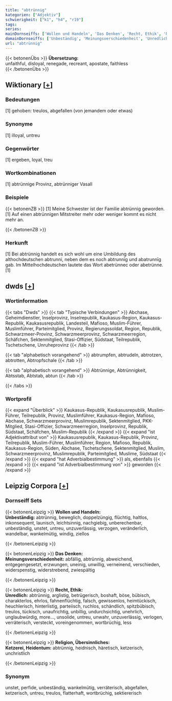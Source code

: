 ```yaml
---
title: "abtrünnig"
kategorien: ["Adjektiv"]
schwierigkeit: ["k1", "h4", "r19"]
tags:
series:
mainDornseiffs: ['Wollen und Handeln', 'Das Denken', 'Recht, Ethik', 'Religion, Übersinnliches']
domainDornseiffs: ['Unbeständig', 'Meinungsverschiedenheit', 'Unredlich', 'Ketzerei, Heidentum']
url: "abtrünnig"
---
```


{{< betonenÜbs >}}
**Übersetzung:**  
unfaithful, disloyal, renegade, recreant, apostate, faithless  
{{< /betonenÜbs >}}

## Wiktionary [[+](https://de.wiktionary.org/wiki/abtrünnig)]

### Bedeutungen
[1] gehoben: treulos, abgefallen (von jemandem oder etwas)  

### Synonyme
[1] illoyal, untreu  

### Gegenwörter
[1] ergeben, loyal, treu  

### Wortkombinationen
[1] abtrünnige Provinz, abtrünniger Vasall  

### Beispiele
{{< betonenZB >}}
[1] Meine Schwester ist der Familie abtrünnig geworden.  
[1] Auf einen abtrünnigen Mitstreiter mehr oder weniger kommt es nicht mehr an.  

{{< /betonenZB >}}
### Herkunft
[1] Bei abtrünnig handelt es sich wohl um eine Umbildung des althochdeutschen abtrunni, neben dem es noch abtrunnīg und abatrunnīg gab. Im Mittelhochdeutschen lautete das Wort abetrünnec oder abetrünne.[1]  



## dwds [[+](https://www.dwds.de/wb/abtrünnig)]

### Wortinformation
{{< tabs "Dwds" >}}
{{< tab "Typische Verbindungen" >}}
Abchase, Geheimdienstler, Inselprovinz, Inselrepublik, Kaukasus-Region, Kaukasus-Republik, Kaukasusrepublik, Landesteil, Mafioso, Muslim-Führer, Muslimführer, Parteimitglied, Provinz, Regierungssoldat, Region, Republik, Schwarzmeer-Provinz, Schwarzmeerprovinz, Schwarzmeerregion, Schäfchen, Sektenmitglied, Stasi-Offizier, Südstaat, Teilrepublik, Tschetschene, Unruheprovinz
{{< /tab >}}

{{< tab "alphabetisch vorangehend" >}}
abtrumpfen, abtrudeln, abtrotzen, abtrotten, Abtropfschale
{{< /tab >}}

{{< tab "alphabetisch vorangehend" >}}
Abtrünnige, Abtrünnigkeit, Abtsstab, Abtstab, abtun
{{< /tab >}}

{{< /tabs >}}

### Wortprofil
{{< expand "Überblick" >}} Kaukasus-Republik, Kaukasusrepublik, Muslim-Führer, Teilrepublik, Provinz, Muslimführer, Kaukasus-Region, Mafioso, Abchase, Schwarzmeerprovinz, Muslimrepublik, Sektenmitglied, PKK-Mitglied, Stasi-Offizier, Schwarzmeerregion, Inselprovinz, Republik, Südstaat, Schäfchen, Muslim-Republik {{< /expand >}}
{{< expand "ist Adjektivattribut von" >}} Kaukasusrepublik, Kaukasus-Republik, Provinz, Teilrepublik, Muslim-Führer, Muslimführer, Region, Mafioso, Republik, Kaukasus-Region, Süden, Abchase, Tschetschene, Sektenmitglied, Muslim, Schwarzmeerprovinz, Muslimrepublik, Parteimitglied, Muslime, Südstaat {{< /expand >}}
{{< expand "hat Adverbialbestimmung" >}} als, ebenfalls {{< /expand >}}
{{< expand "ist Adverbialbestimmung von" >}} geworden {{< /expand >}}

## Leipzig Corpora [[+](https://corpora.uni-leipzig.de/en/res?word=abtrünnig&corpusId=deu_newscrawl-public_2018)]

### Dornseiff Sets
{{< betonenLeipzig >}}
**Wollen und Handeln:**  
**Unbeständig:** abtrünnig, beweglich, doppelzüngig, flüchtig, haltlos, inkonsequent, launisch, leichtsinnig, nachgiebig, unberechenbar, unbeständig, unstet, untreu, unzuverlässig, verzogen, veränderlich, wandelbar, wankelmütig, windig, ziellos  

{{< /betonenLeipzig >}}


{{< betonenLeipzig >}}
**Das Denken:**  
**Meinungsverschiedenheit:** abfällig, abtrünnig, abweichend, entgegengesetzt, erzwungen, uneinig, unwillig, verneinend, verschieden, widerspenstig, widerstrebend, zwiespältig  

{{< /betonenLeipzig >}}


{{< betonenLeipzig >}}
**Recht, Ethik:**  
**Unredlich:** abtrünnig, arglistig, betrügerisch, boshaft, böse, bübisch, charakterlos, ehrlos, fahnenflüchtig, falsch, gewissenlos, heimtückisch, heuchlerisch, hinterlistig, parteiisch, ruchlos, schändlich, spitzbübisch, treulos, tückisch, unaufrichtig, unbillig, undurchsichtig, unehrlich, unglaubwürdig, more..., unsolide, untreu, unwahr, unzuverlässig, verlogen, verräterisch, versteckt, voreingenommen, wortbrüchig, less  

{{< /betonenLeipzig >}}


{{< betonenLeipzig >}}
**Religion, Übersinnliches:**  
**Ketzerei, Heidentum:** abtrünnig, heidnisch, häretisch, ketzerisch, unchristlich  

{{< /betonenLeipzig >}}

### Synonym
unstet, perfide, unbeständig, wankelmütig, verräterisch, abgefallen, ketzerisch, untreu, treulos, flatterhaft, wortbrüchig, sektiererisch

